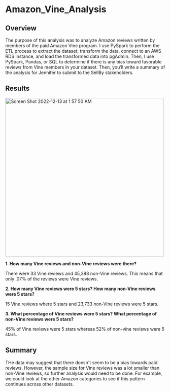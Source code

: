 # Amazon_Vine_Analysis

## Overview
The purpose of this analysis was to analyze Amazon reviews written by members of the paid Amazon Vine program. I use PySpark to perform the ETL process to extract the dataset, transform the data, connect to an AWS RDS instance, and load the transformed data into pgAdmin. Then, I use PySpark, Pandas, or SQL to determine if there is any bias toward favorable reviews from Vine members in your dataset. Then, you’ll write a summary of the analysis for Jennifer to submit to the SellBy stakeholders.

## Results
<img width="500" alt="Screen Shot 2022-12-13 at 1 57 50 AM" src="https://user-images.githubusercontent.com/107594280/207286709-87cadc6a-e0bd-4fb8-8d15-fec8343eb084.png">




**1. How many Vine reviews and non-Vine reviews were there?**

There were 33 Vine reviews and 45,388 non-Vine reviews. This means that only .07% of the reviews were Vine reviews.


**2. How many Vine reviews were 5 stars? How many non-Vine reviews were 5 stars?**

15 Vine reviews where 5 stars and 23,733 non-Vine reviews were 5 stars.


**3. What percentage of Vine reviews were 5 stars? What percentage of non-Vine reviews were 5 stars?**

45% of Vine reviews were 5 stars whereas 52% of non-vine reviews were 5 stars.

## Summary
THe data may suggest that there doesn't seem to be a bias towards paid reviews. However, the sample size for Vine reviews was a lot smaller than non-Vine reviews, so further analysis would need to be done. For example, we could look at the other Amazon categories to see if this pattern continues across other datasets.
